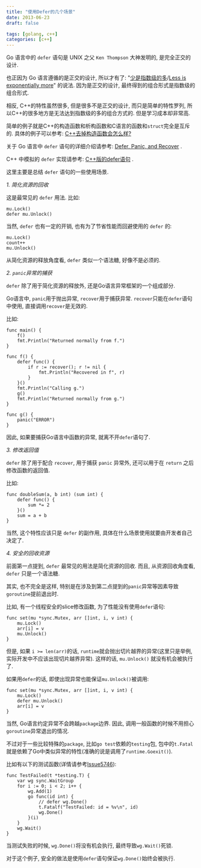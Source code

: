 ```yaml
---
title: "使用Defer的几个场景"
date: 2013-06-23
draft: false

tags: [golang, c++]
categories: [c++]
---
```


<!-- 使用Defer几个场景 -->

Go 语言中的 `defer` 语句是 UNIX 之父 `Ken Thompson` 大神发明的, 是完全正交的设计.

也正因为 Go 语言遵循的是正交的设计, 所以才有了: "[少是指数级的多](http://www.mikespook.com/2012/06/%E7%BF%BB%E8%AF%91%E5%B0%91%E6%98%AF%E6%8C%87%E6%95%B0%E7%BA%A7%E7%9A%84%E5%A4%9A/)/[Less is exponentially more](http://commandcenter.blogspot.com/2012/06/less-is-exponentially-more.html)" 的说法. 因为是正交的设计, 最终得到的组合形式是指数级的组合形式.

相反, C++的特性虽然很多, 但是很多不是正交的设计, 而只是简单的特性罗列,
所以C++的很多地方是无法达到指数级的多的组合方式的. 但是学习成本却非常高.

简单的例子就是C++的构造函数和析构函数和C语言的函数和`struct`完全是互斥的.
具体的例子可以参考: [C++去掉构造函数会怎么样?](/post/cpp/fuck-cpp-constructor/)

关于 Go 语言中 `defer` 语句的详细介绍请参考: [Defer, Panic, and Recover](/post/golang/defer-panic-recover/) .

C++ 中模拟的 `defer` 实现请参考: [C++版的defer语句](/post/cpp/cpp-defer/) .

这里主要是总结 `defer` 语句的一些使用场景.

*1. 简化资源的回收*

这是最常见的 `defer` 用法. 比如:

	mu.Lock()
	defer mu.Unlock()

当然, `defer` 也有一定的开销, 也有为了节省性能而回避使用的 `defer` 的:

	mu.Lock()
	count++
	mu.Unlock()

从简化资源的释放角度看, `defer` 类似一个语法糖, 好像不是必须的.

*2. `panic`异常的捕获*

`defer` 除了用于简化资源的释放外, 还是Go语言异常框架的一个组成部分.

Go语言中, `panic`用于抛出异常, `recover`用于捕获异常. `recover`只能在`defer`语句中使用, 直接调用`recover`是无效的.

比如:

	func main() {
		f()
		fmt.Println("Returned normally from f.")
	}

	func f() {
		defer func() {
			if r := recover(); r != nil {
				fmt.Println("Recovered in f", r)
			}
		}()
		fmt.Println("Calling g.")
		g()
		fmt.Println("Returned normally from g.")
	}

	func g() {
		panic("ERROR")
	}

因此, 如果要捕获Go语言中函数的异常, 就离不开`defer`语句了.

*3. 修改返回值*

`defer` 除了用于配合 `recover`, 用于捕获 `panic` 异常外, 还可以用于在 `return` 之后修改函数的返回值.

比如:

	func doubleSum(a, b int) (sum int) {
		defer func() {
			sum *= 2
		}()
		sum = a + b
	}

当然, 这个特性应该只是 `defer` 的副作用, 具体在什么场景使用就要由开发者自己决定了.

*4. 安全的回收资源*

前面第一点提到, `defer` 最常见的用法是简化资源的回收. 而且, 从资源回收角度看,
`defer` 只是一个语法糖.

其实, 也不完全是这样, 特别是在涉及到第二点提到的`panic`异常等因素导致`goroutine`提前退出时.

比如, 有一个线程安全的slice修改函数, 为了性能没有使用`defer`语句:

	func set(mu *sync.Mutex, arr []int, i, v int) {
		mu.Lock()
		arr[i] = v
		mu.Unlock()
	}

但是, 如果 `i >= len(arr)`的话, `runtime`就会抛出切片越界的异常(这里只是举例, 实际开发中不应该出现切片越界异常). 这样的话, `mu.Unlock()` 就没有机会被执行了.

如果用`defer`的话, 即使出现异常也能保证`mu.Unlock()`被调用:

	func set(mu *sync.Mutex, arr []int, i, v int) {
		mu.Lock()
		defer mu.Unlock()
		arr[i] = v
	}

当然, Go语言约定异常不会跨越`package`边界. 因此, 调用一般函数的时候不用担心`goroutine`异常退出的情况.

不过对于一些比较特殊的`package`, 比如`go test`依赖的`testing`包, 包中的`t.Fatal`就是依赖了Go中类似异常的特性(准确的说是调用了`runtime.Goexit()`).

比如有以下的测试函数(详情请参考[Issue5746](https://code.google.com/p/go/issues/detail?id=5746)):

	func TestFailed(t *testing.T) {
		var wg sync.WaitGroup
		for i := 0; i < 2; i++ {
			wg.Add(1)
			go func(id int) {
				// defer wg.Done()
				t.Fatalf("TestFailed: id = %v\n", id)
				wg.Done()
			}(i)
		}
		wg.Wait()
	}

当测试失败的时候, `wg.Done()`将没有机会执行, 最终导致`wg.Wait()`死锁.

对于这个例子, 安全的做法是使用`defer`语句保证`wg.Done()`始终会被执行.
